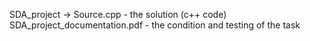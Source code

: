 SDA_project -> Source.cpp - the solution (c++ code)
SDA_project_documentation.pdf - the condition and testing of the task
